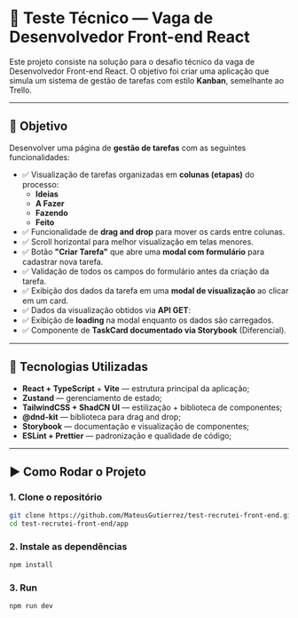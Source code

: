 # 🧪 Teste Técnico — Vaga de Desenvolvedor Front-end React

Este projeto consiste na solução para o desafio técnico da vaga de Desenvolvedor Front-end React.
O objetivo foi criar uma aplicação que simula um sistema de gestão de tarefas com estilo **Kanban**, semelhante ao Trello.

---

## 🚀 Objetivo

Desenvolver uma página de **gestão de tarefas** com as seguintes funcionalidades:

- ✅ Visualização de tarefas organizadas em **colunas (etapas)** do processo:
  - **Ideias**
  - **A Fazer**
  - **Fazendo**
  - **Feito**
- ✅ Funcionalidade de **drag and drop** para mover os cards entre colunas.
- ✅ Scroll horizontal para melhor visualização em telas menores.
- ✅ Botão **"Criar Tarefa"** que abre uma **modal com formulário** para cadastrar nova tarefa.
- ✅ Validação de todos os campos do formulário antes da criação da tarefa.
- ✅ Exibição dos dados da tarefa em uma **modal de visualização** ao clicar em um card.
- ✅ Dados da visualização obtidos via **API GET**:
- ✅ Exibição de **loading** na modal enquanto os dados são carregados.
- ✅ Componente de **TaskCard documentado via Storybook** (Diferencial).

---

## 🧱 Tecnologias Utilizadas

- **React + TypeScript** + **Vite** — estrutura principal da aplicação;
- **Zustand** — gerenciamento de estado;
- **TailwindCSS + ShadCN UI** — estilização + biblioteca de componentes;
- **@dnd-kit** — biblioteca para drag and drop;
- **Storybook** — documentação e visualização de componentes;
- **ESLint + Prettier** — padronização e qualidade de código;

---

## ▶️ Como Rodar o Projeto

### 1. Clone o repositório

```bash
git clone https://github.com/MateusGutierrez/test-recrutei-front-end.git
cd test-recrutei-front-end/app
```
### 2. Instale as dependências

```bash
npm install
```

### 3. Run

```bash
npm run dev
```
